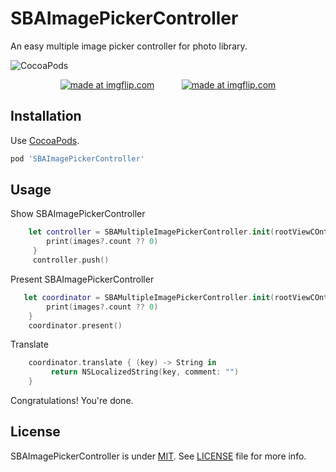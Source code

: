 # SBAImagePickerController
An easy multiple image picker controller for photo library.

![CocoaPods](https://cocoapod-badges.herokuapp.com/v/SBAImagePickerController/badge.png)

<p align="center">
<a href="https://imgflip.com/gif/37ft7x"><img src="https://i.imgflip.com/37ft7x.gif" title="made at imgflip.com"/></a>&nbsp;&nbsp;&nbsp;&nbsp;&nbsp;&nbsp;&nbsp;&nbsp;&nbsp;&nbsp;
<a href="https://imgflip.com/gif/38fus8"><img src="https://i.imgflip.com/38fus8.gif" title="made at imgflip.com"/></a>
</p>


Installation
------------

Use [CocoaPods](http://cocoapods.org).

```ruby
pod 'SBAImagePickerController'
```
Usage
-----
Show SBAImagePickerController

```swift
    let controller = SBAMultipleImagePickerController.init(rootViewCOntroler: self,maximumImages: 5) { (images, cancel) in
        print(images?.count ?? 0)
     }
     controller.push()
```

Present SBAImagePickerController

```swift
   let coordinator = SBAMultipleImagePickerController.init(rootViewCOntroler: self,maximumImages: 5) { (images, cancel) in
        print(images?.count ?? 0)
    }
    coordinator.present()
```

Translate
```swift
    coordinator.translate { (key) -> String in
         return NSLocalizedString(key, comment: "")
    }
```
Congratulations! You're done.

License
-------

SBAImagePickerController is under [MIT](https://opensource.org/licenses/MIT). See [LICENSE](LICENSE) file for more info.
